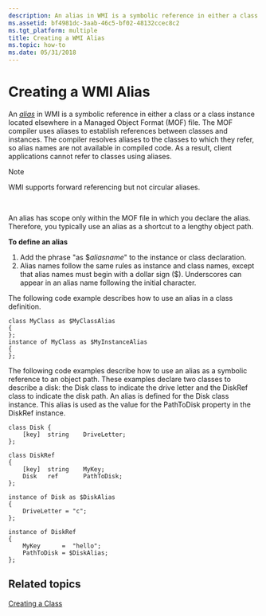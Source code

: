 ```yaml
---
description: An alias in WMI is a symbolic reference in either a class or a class instance located elsewhere in a Managed Object Format (MOF) file.
ms.assetid: bf4981dc-3aab-46c5-bf02-48132ccec8c2
ms.tgt_platform: multiple
title: Creating a WMI Alias
ms.topic: how-to
ms.date: 05/31/2018
---
```


# Creating a WMI Alias

An [*alias*](gloss-a.md) in WMI is a symbolic reference in either a class or a class instance located elsewhere in a Managed Object Format (MOF) file. The MOF compiler uses aliases to establish references between classes and instances. The compiler resolves aliases to the classes to which they refer, so alias names are not available in compiled code. As a result, client applications cannot refer to classes using aliases.

> [!Note]  
> WMI supports forward referencing but not circular aliases.

 

An alias has scope only within the MOF file in which you declare the alias. Therefore, you typically use an alias as a shortcut to a lengthy object path.

**To define an alias**

1.  Add the phrase "as $*aliasname*" to the instance or class declaration.
2.  Alias names follow the same rules as instance and class names, except that alias names must begin with a dollar sign ($). Underscores can appear in an alias name following the initial character.

The following code example describes how to use an alias in a class definition.

``` syntax
class MyClass as $MyClassAlias
{
};
instance of MyClass as $MyInstanceAlias
{
};
```

The following code examples describe how to use an alias as a symbolic reference to an object path. These examples declare two classes to describe a disk: the Disk class to indicate the drive letter and the DiskRef class to indicate the disk path. An alias is defined for the Disk class instance. This alias is used as the value for the PathToDisk property in the DiskRef instance.

``` syntax
class Disk {
    [key]  string    DriveLetter;
};

class DiskRef 
{
    [key]  string    MyKey;
    Disk   ref       PathToDisk;
};

instance of Disk as $DiskAlias 
{
    DriveLetter = "c";
};

instance of DiskRef
{
    MyKey      =  "hello";
    PathToDisk = $DiskAlias;
};
```

## Related topics

<dl> <dt>

[Creating a Class](creating-a-class.md)
</dt> </dl>

 

 



